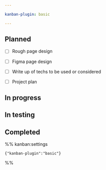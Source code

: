 ```yaml
---

kanban-plugin: basic

---
```


## Planned

- [ ] Rough page design
- [ ] Figma page design
- [ ] Write up of techs to be used or considered
- [ ] Project plan


## In progress



## In testing



## Completed





%% kanban:settings
```
{"kanban-plugin":"basic"}
```
%%